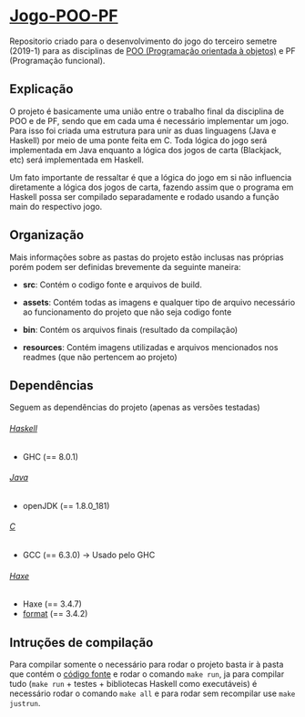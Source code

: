 # [Jogo-POO-PF](https://github.com/fschnee/Jogo-POO-PF)
Repositorio criado para o desenvolvimento do jogo do terceiro semetre (2019-1)
para as disciplinas de
[POO (Programação orientada à objetos)](resources/POO_Especificação-do-Trabalho-Final.pdf)
e PF (Programação funcional).

## Explicação
O projeto é basicamente uma união entre o trabalho final da disciplina de POO e
de PF, sendo que em cada uma é necessário implementar um jogo. Para isso foi
criada uma estrutura para unir as duas linguagens (Java e Haskell) por meio de
uma ponte feita em C. Toda lógica do jogo será implementada em Java enquanto
a lógica dos jogos de carta (Blackjack, etc) será implementada em Haskell.

Um fato importante de ressaltar é que a lógica do jogo em si não influencia
diretamente a lógica dos jogos de carta, fazendo assim que o programa em Haskell
possa ser compilado separadamente e rodado usando a função main do respectivo
jogo.

## Organização
Mais informações sobre as pastas do projeto estão inclusas nas próprias
porém podem ser definidas brevemente da seguinte maneira:

* **src**:
  Contém o codigo fonte e arquivos de build.

* **assets**:
  Contém todas as imagens e qualquer tipo de arquivo necessário ao funcionamento
  do projeto que não seja codigo fonte

* **bin**:
  Contém os arquivos finais (resultado da compilação)

* **resources**:
  Contém imagens utilizadas e arquivos mencionados nos readmes (que não
  pertencem ao projeto)

## Dependências
Seguem as dependências do projeto (apenas as versões testadas)
###### [Haskell](src/Haskell/README.md)
  * GHC (== 8.0.1)

###### [Java](src/Java/README.md)
  * openJDK (== 1.8.0_181)

###### [C](src/C/README.md)
  * GCC (== 6.3.0) -> Usado pelo GHC

###### [Haxe](src/Haxe/README.md)
  * Haxe (== 3.4.7)
  * [format](https://github.com/HaxeFoundation/format) (== 3.4.2)

## Intruções de compilação
Para compilar somente o necessário para rodar o projeto basta ir à pasta que
contém o [código fonte](src/) e rodar o comando `make run`, ja para compilar
tudo (`make run` + testes + bibliotecas Haskell como executáveis) é necessário
rodar o comando `make all` e para rodar sem recompilar use `make justrun`.
